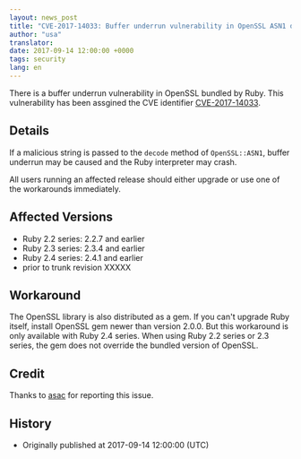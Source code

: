 ```yaml
---
layout: news_post
title: "CVE-2017-14033: Buffer underrun vulnerability in OpenSSL ASN1 docode"
author: "usa"
translator:
date: 2017-09-14 12:00:00 +0000
tags: security
lang: en
---
```


There is a buffer underrun vulnerability in OpenSSL bundled by Ruby.
This vulnerability has been assgined the CVE identifier [CVE-2017-14033](http://cve.mitre.org/cgi-bin/cvename.cgi?name=CVE-2017-14033).

## Details

If a malicious string is passed to the `decode` method of `OpenSSL::ASN1`, buffer underrun may be caused and the Ruby interpreter may crash.

All users running an affected release should either upgrade or use one of the workarounds immediately.

## Affected Versions

* Ruby 2.2 series: 2.2.7 and earlier
* Ruby 2.3 series: 2.3.4 and earlier
* Ruby 2.4 series: 2.4.1 and earlier
* prior to trunk revision XXXXX

## Workaround

The OpenSSL library is also distributed as a gem.
If you can't upgrade Ruby itself, install OpenSSL gem newer than version 2.0.0.
But this workaround is only available with Ruby 2.4 series.
When using Ruby 2.2 series or 2.3 series, the gem does not override the bundled version of OpenSSL.

## Credit

Thanks to [asac](https://hackerone.com/asac) for reporting this issue.

## History

* Originally published at 2017-09-14 12:00:00 (UTC)
